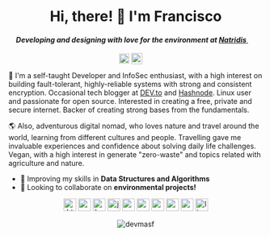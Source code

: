 <!-- ![alt text](https://images.unsplash.com/photo-1477948879622-5f16e220fa42?ixlib=rb-1.2.1&ixid=eyJhcHBfaWQiOjEyMDd9&auto=format&fit=crop&w=1350&q=80) -->
<!-- ![alt text](https://media-exp1.licdn.com/dms/image/C4E16AQGb8nitjNusOg/profile-displaybackgroundimage-shrink_200_800/0?e=1599696000&v=beta&t=IUbrlWWAwf6WjfB19nMI2sSHZA5m8UOh1SmIU6RQlt4) -->

<h1 align="center">Hi, there! 👋 I'm Francisco</h1>

<h4 align="center"><em><strong>Developing and designing with love for the environment at <a href="https://www.natridis.com"> Natridis </a><img src="https://www.natridis.com/assets/img/logo_leaf.png" height="15" width="15" padding-top="100"/></em></strong></h4>

<p align="center"><a href="https://linkedin.com/in/devmasf" target="blank"><img align="center" src="https://devicons.github.io/devicon/devicon.git/icons/linkedin/linkedin-original.svg" alt="devmasf" height="20" width="20" /></a> <a href="https://angel.co/u/devmasf" target="blank"><img align="center" src="https://img.icons8.com/ios/2x/angelist.png" alt="devmasf" height="22" width="22" /></a> <a href="https://devnomad.surge.sh/" target="blank"><img align="center" src="https://img.icons8.com/metro/2x/globe.png" height="17" width="17" /></a></p>

🚀 I'm a self-taught Developer and InfoSec enthusiast, with a high interest on building fault-tolerant, highly-reliable systems with strong and consistent encryption. Occasional tech blogger at <a href="https://dev.to/devmasf"> DEV.to</a> and <a href="https://hashnode.com/@masf"> Hashnode</a>. Linux user and passionate for open source. Interested in creating a free, private and secure internet. Backer of creating strong bases from the fundamentals. 

🌎 Also, adventurous digital nomad, who loves nature and travel around the world, learning from different cultures and people. Travelling gave me invaluable experiences and confidence about solving daily life challenges. Vegan, with a high interest in generate "zero-waste" and topics related with agriculture and nature. 

- 🌱 Improving my skills in **Data Structures and Algorithms**
- 🧙‍ Looking to collaborate on **environmental projects!**

<p align="center"><img src="https://devicons.github.io/devicon/devicon.git/icons/html5/html5-original-wordmark.svg" alt="html5" width="25" height="25"/> <img src="https://devicons.github.io/devicon/devicon.git/icons/css3/css3-original-wordmark.svg" alt="css3" width="25" height="25"/> <img src="https://devicons.github.io/devicon/devicon.git/icons/bootstrap/bootstrap-plain.svg" alt="bootstrap" width="25" height="25"/> <img src="https://devicons.github.io/devicon/devicon.git/icons/javascript/javascript-original.svg" alt="javascript" width="25" height="25"/> <img src="https://devicons.github.io/devicon/devicon.git/icons/vuejs/vuejs-original.svg" alt="vuejs" width="25" height="25"/> <img src="https://devicons.github.io/devicon/devicon.git/icons/nodejs/nodejs-plain.svg" alt="nodejs" width="25" height="25"/> <img src="https://devicons.github.io/devicon/devicon.git/icons/express/express-original.svg" alt="express" width="25" height="25"/> <img src="https://devicons.github.io/devicon/devicon.git/icons/mongodb/mongodb-original-wordmark.svg" alt="mongodb" width="25" height="25"/> <img src="https://devicons.github.io/devicon/devicon.git/icons/postgresql/postgresql-original-wordmark.svg" alt="postgresql" width="25" height="25"/> <img src="https://devicons.github.io/devicon/devicon.git/icons/linux/linux-original.svg" alt="linux" width="25" height="25"/> </p><p align="center"></p>

<p align="center"> <img src="https://komarev.com/ghpvc/?username=devmasf" alt="devmasf" /> </p>

<!--
**devmasf/devmasf** is a ✨ _special_ ✨ repository because its `README.md` (this file) appears on your GitHub profile.

Here are some ideas to get you started:

- 🔭 I’m currently working on ...
- 🌱 I’m currently learning ...
- 👯 I’m looking to collaborate on ...
- 🤔 I’m looking for help with ...
- 💬 Ask me about ...
- 📫 How to reach me: ...
- 😄 Pronouns: ...
- ⚡ Fun fact: ...
-->
